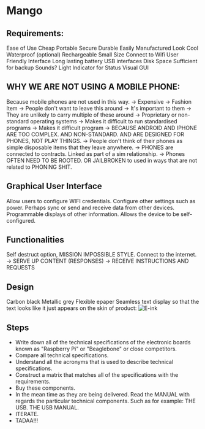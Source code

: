 Mango
=====

Requirements:
-------------

Ease of Use
Cheap
Portable
Secure
Durable
Easily Manufactured
Look Cool
Waterproof (optional)
Rechargeable
Small Size
Connect to Wifi
User Friendly Interface
Long lasting battery
USB interfaces
Disk Space Sufficient for backup
Sounds?
Light Indicator for Status
Visual GUI

WHY WE ARE NOT USING A MOBILE PHONE:
------------------------------------

Because mobile phones are not used in this way.
    -> Expensive
    -> Fashion Item
    -> People don't want to leave this around
    -> It's important to them
    -> They are unlikely to carry multiple of these around
    -> Proprietary or non-standard operating systems
    -> Makes it difficult to run standardised programs
    -> Makes it difficult program
    -> BECAUSE ANDROID AND IPHONE ARE TOO COMPLEX. AND NON-STANDARD. AND ARE DESIGNED FOR PHONES, NOT PLAY THINGS.
    -> People don't think of their phones as simple disposable items that they leave anywhere.
    -> PHONES are connected to contracts. Linked as part of a sim relationship.
    -> Phones OFTEN NEED TO BE ROOTED. OR JAILBROKEN to used in ways that are not related to PHONING SHIT.

Graphical User Interface
------------------------

Allow users to configure WIFI credentials.
Configure other settings such as power.
Perhaps sync or send and receive data from other devices.
Programmable displays of other information.
Allows the device to be self-configured.

Functionalities
---------------

Self destruct option, MISSION IMPOSSIBLE STYLE.
Connect to the internet.
    -> SERVE UP CONTENT (RESPONSES)
    -> RECEIVE INSTRUCTIONS AND REQUESTS

Design
------

Carbon black
Metallic grey
Flexible epaper
Seamless text display so that the text looks like it just appears on the skin of product:
![E-ink](http://1.bp.blogspot.com/-szUHbGewUko/Tco38i35KFI/AAAAAAAAGHk/XOtf8dpdtLY/s1600/stick_pop+Future+technology+devices+concept+%25E2%2580%2593+Portable+printer-03.jpg)

Steps
-----

* Write down all of the technical specifications of the electronic boards known as "Raspberry Pi" or "Beaglebone" or close competitors.
* Compare all technical specifications.
* Understand all the acronyms that is used to describe technical specifications.
* Construct a matrix that matches all of the specifications with the requirements.
* Buy these components.
* In the mean time as they are being delivered. Read the MANUAL with regards the particular technical components. Such as for example: THE USB. THE USB MANUAL.
* ITERATE.
* TADAA!!!
